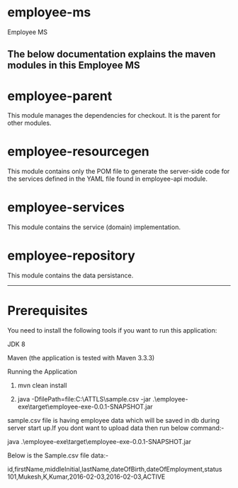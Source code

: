 # employee-ms
Employee MS

The below documentation explains the maven modules in this Employee MS
-------------------------------------------------------------------------------
# employee-parent
This module manages the dependencies for checkout. It is the parent for other modules.
# employee-resourcegen
This module contains only the POM file to generate the server-side code for the services 
defined in the YAML file found in employee-api module.
# employee-services
This module contains the service (domain) implementation.
# employee-repository
This module contains the data persistance.




-----------------------------------------------------------------------------------------


# Prerequisites
You need to install the following tools if you want to run this application:

  JDK 8
  
  Maven (the application is tested with Maven 3.3.3)

Running the Application

  1. mvn clean install
  
  2. java -DfilePath=file:C:\\ATTLS\\sample.csv -jar .\employee-exe\target\employee-exe-0.0.1-SNAPSHOT.jar
  
sample.csv file is having employee data which will be saved in db during server start up.If you dont want to upload data then run below 
command:-

java  .\employee-exe\target\employee-exe-0.0.1-SNAPSHOT.jar

Below is the Sample.csv file data:-

id,firstName,middleInitial,lastName,dateOfBirth,dateOfEmployment,status
101,Mukesh,K,Kumar,2016-02-03,2016-02-03,ACTIVE


